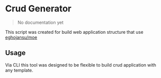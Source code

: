 # Crud Generator

> No documentation yet

This script was created for build web application structure that use [eghojansu/moe](http://github.com/eghojansu/moe)

## Usage

Via CLI
this tool was designed to be flexible to build crud application with any template.